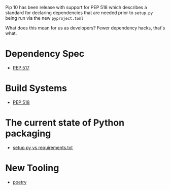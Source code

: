 Pip 10 has been release with support for PEP 518 which describes a standard
for declaring dependencies that are needed prior to `setup.py` being run via the new `pyproject.toml`

What does this mean for us as developers? Fewer dependency hacks, that's what.

# Dependency Spec

* [PEP 517](https://www.python.org/dev/peps/pep-0517/#build-backend-interface)

# Build Systems

* [PEP 518](https://www.python.org/dev/peps/pep-0518/)

# The current state of Python packaging

* [setup.py vs requirements.txt](https://caremad.io/posts/2013/07/setup-vs-requirement/)

# New Tooling

* [poetry](https://github.com/sdispater/poetry)